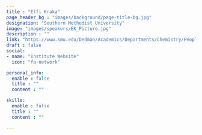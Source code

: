 ```yaml
---
title : "Elfi Kraka"
page_header_bg : "images/background/page-title-bg.jpg"
designation: "Southern Methodist University"
image: "images/speakers/EK_Picture.jpg"
description : ""
link: "https://www.smu.edu/Dedman/Academics/Departments/Chemistry/People/Faculty/ElfiKraka"
draft : false
social:
- name: "Institute Website"
  icon: "fa-network"

personal_info:
  enable : false
  title : ""
  content : ""

skills:
  enable : false
  title : ""
  content : ""

---
```

